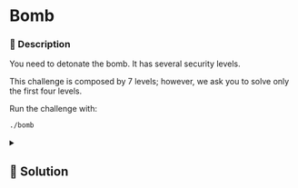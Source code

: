 # Bomb

### 📄 Description
You need to detonate the bomb.
It has several security levels.

This challenge is composed by 7 levels;
however, we ask you to solve only the first four levels.

Run the challenge with:
```bash
./bomb
```

<details>
    <summary>
        <h2>🔑 Solution</h2>
    </summary>

Input for each phase:
   1. `Border relations with Canada have never been better.`
   2. `1 2 4 8 16 32`
   3. `7 327`
   4. `7 0`
   5. `yonuvw`
   6. `4 3 2 1 6 5`
   7. `22`

</details>